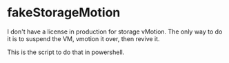 fakeStorageMotion
=================

I don't have a license in production for storage vMotion. 
The only way to do it is to suspend the VM, vmotion it over, then revive it. 

This is the script to do that in powershell. 
